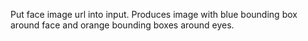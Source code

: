 Put face image url into input.
Produces image with blue bounding box around face and orange bounding boxes around eyes.